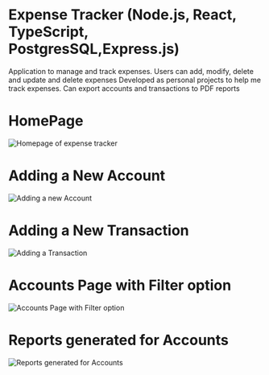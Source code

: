 # Expense Tracker (Node.js, React, TypeScript, PostgresSQL,Express.js)
Application to manage and track expenses. Users can add, modify, delete and update and delete expenses
Developed as personal projects to help me track expenses. Can export accounts and transactions to PDF reports


# HomePage
![Homepage of expense tracker](https://github.com/user-attachments/assets/cc8ed9eb-081a-41cf-9ab6-ef83ea4f1a7c)

# Adding a New Account
![Adding a new Account](https://github.com/user-attachments/assets/7432a012-24de-4df2-ac90-b180e7030804)

# Adding a New Transaction
![Adding a Transaction](https://github.com/user-attachments/assets/3f143112-e471-4e27-93c8-53dbe77e7907)

# Accounts Page with Filter option
![Accounts Page with Filter option](https://github.com/user-attachments/assets/0b7061b4-ad38-4a6c-87f8-85a220fd4336)

# Reports generated for Accounts
![Reports generated for Accounts](https://github.com/user-attachments/assets/485a4703-03ac-48b3-ab87-a72c010aeb29)

